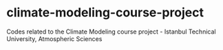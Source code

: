 # climate-modeling-course-project
Codes related to the Climate Modeling course project - Istanbul Technical University, Atmospheric Sciences

